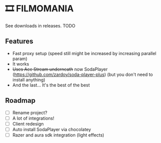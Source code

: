 # 🎞️ FILMOMANIA

See downloads in releases. TODO

## Features

- Fast proxy setup (speed still might be increased by increasing parallel param)
- It works
- ~~Uses Ace Stream underneath~~ now SodaPlayer (https://github.com/zardoy/soda-player-plus) (but you don't need to install anything)
- And the last... It's the best of the best

## Roadmap

- [ ] Rename project?
- [ ] A lot of integrations!
- [ ] Client redesign
- [ ] Auto install SodaPlayer via chocolatey
- [ ] Razer and aura sdk integration (light effects)
